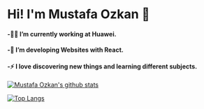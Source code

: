 # Hi! I'm Mustafa Ozkan 👋
#### -👨‍💻 I’m currently working at Huawei.
#### -🔭 I’m developing Websites with React.
#### -⚡ I love discovering new things and learning different subjects.

[![Mustafa Ozkan's github stats](https://github-readme-stats.vercel.app/api?username=mustafaoezkan&count_private=true&show_icons=true&theme=cobalt&hide_rank=false)](https://github.com/mustafaoezkan/github-readme-stats)

[![Top Langs](https://github-readme-stats.vercel.app/api/top-langs/?username=mustafaoezkan&theme=cobalt)](https://github.com/mustafaoezkan/github-readme-stats)

